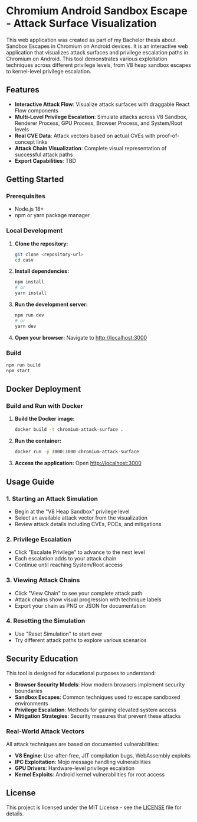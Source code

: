 # Chromium Android Sandbox Escape - Attack Surface Visualization

This web application was created as part of my Bachelor thesis about Sandbox Escapes in Chromium on Android devices. It is an interactive web application that visualizes attack surfaces and privilege escalation paths in Chromium on Android. This tool demonstrates various exploitation techniques across different privilege levels, from V8 heap sandbox escapes to kernel-level privilege escalation.

## Features

- **Interactive Attack Flow**: Visualize attack surfaces with draggable React Flow components
- **Multi-Level Privilege Escalation**: Simulate attacks across V8 Sandbox, Renderer Process, GPU Process, Browser Process, and System/Root levels
- **Real CVE Data**: Attack vectors based on actual CVEs with proof-of-concept links
- **Attack Chain Visualization**: Complete visual representation of successful attack paths
- **Export Capabilities**: TBD

## Getting Started

### Prerequisites

- Node.js 18+ 
- npm or yarn package manager

### Local Development

1. **Clone the repository:**
   ```bash
   git clone <repository-url>
   cd casv
   ```

2. **Install dependencies:**
   ```bash
   npm install
   # or
   yarn install
   ```

3. **Run the development server:**
   ```bash
   npm run dev
   # or
   yarn dev
   ```

4. **Open your browser:**
   Navigate to [http://localhost:3000](http://localhost:3000)

### Build

```bash
npm run build
npm start
```

## Docker Deployment

### Build and Run with Docker

1. **Build the Docker image:**
   ```bash
   docker build -t chromium-attack-surface .
   ```

2. **Run the container:**
   ```bash
   docker run -p 3000:3000 chromium-attack-surface
   ```

3. **Access the application:**
   Open [http://localhost:3000](http://localhost:3000)


## Usage Guide

### 1. **Starting an Attack Simulation**
- Begin at the "V8 Heap Sandbox" privilege level
- Select an available attack vector from the visualization
- Review attack details including CVEs, POCs, and mitigations

### 2. **Privilege Escalation**
- Click "Escalate Privilege" to advance to the next level
- Each escalation adds to your attack chain
- Continue until reaching System/Root access

### 3. **Viewing Attack Chains**
- Click "View Chain" to see your complete attack path
- Attack chains show visual progression with technique labels
- Export your chain as PNG or JSON for documentation

### 4. **Resetting the Simulation**
- Use "Reset Simulation" to start over
- Try different attack paths to explore various scenarios

## Security Education

This tool is designed for educational purposes to understand:

- **Browser Security Models**: How modern browsers implement security boundaries
- **Sandbox Escapes**: Common techniques used to escape sandboxed environments  
- **Privilege Escalation**: Methods for gaining elevated system access
- **Mitigation Strategies**: Security measures that prevent these attacks

### Real-World Attack Vectors

All attack techniques are based on documented vulnerabilities:
- **V8 Engine**: Use-after-free, JIT compilation bugs, WebAssembly exploits
- **IPC Exploitation**: Mojo message handling vulnerabilities
- **GPU Drivers**: Hardware-level privilege escalation
- **Kernel Exploits**: Android kernel vulnerabilities for root access

## License

This project is licensed under the MIT License - see the [LICENSE](LICENSE) file for details.
